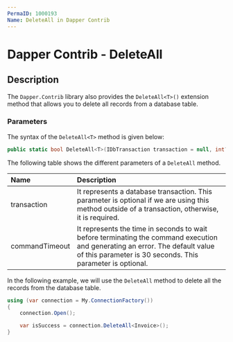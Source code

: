 ```yaml
---
PermaID: 1000193
Name: DeleteAll in Dapper Contrib
---
```


# Dapper Contrib - DeleteAll

## Description

The `Dapper.Contrib` library also provides the `DeleteAll<T>()` extension method that allows you to delete all records from a database table.

### Parameters

The syntax of the `DeleteAll<T>` method is given below:

```csharp
public static bool DeleteAll<T>(IDbTransaction transaction = null, int? commandTimeout = null)
```

The following table shows the different parameters of a `DeleteAll` method.

| Name | Description |
| :--- | :---------- |
| transaction    | It represents a database transaction. This parameter is optional if we are using this method outside of a transaction, otherwise, it is required. |
| commandTimeout | It represents the time in seconds to wait before terminating the command execution and generating an error. The default value of this parameter is 30 seconds. This parameter is optional. |

In the following example, we will use the `DeleteAll` method to delete all the records from the database table.

```csharp
using (var connection = My.ConnectionFactory())
{
    connection.Open();

    var isSuccess = connection.DeleteAll<Invoice>();
}
```